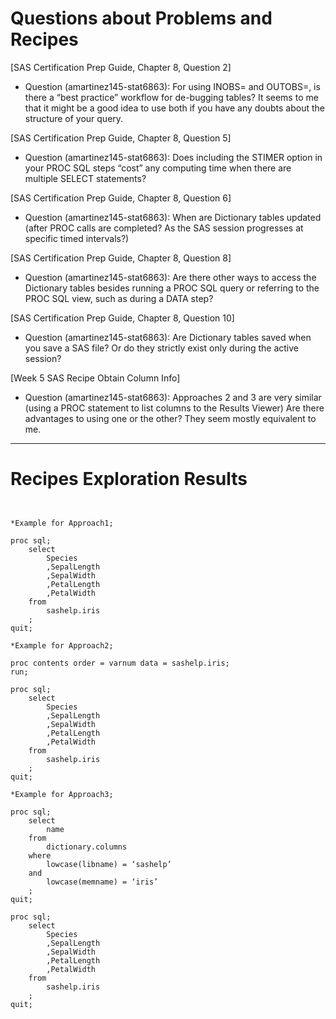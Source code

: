 
# Questions about Problems and Recipes



[SAS Certification Prep Guide, Chapter 8, Question 2]
* Question (amartinez145-stat6863): For using INOBS= and OUTOBS=, is there a “best practice” workflow for de-bugging tables? It seems to me that it might be a good idea to use both if you have any doubts about the structure of your query.

[SAS Certification Prep Guide, Chapter 8, Question 5]
* Question (amartinez145-stat6863): Does including the STIMER option in your PROC SQL steps “cost” any computing time when there are multiple SELECT statements?

[SAS Certification Prep Guide, Chapter 8, Question 6]
* Question (amartinez145-stat6863): When are Dictionary tables updated (after PROC calls are completed? As the SAS session progresses at specific timed intervals?)

[SAS Certification Prep Guide, Chapter 8, Question 8]
* Question (amartinez145-stat6863): Are there other ways to access the Dictionary tables besides running a PROC SQL query or referring to the PROC SQL view, such as during a DATA step?

[SAS Certification Prep Guide, Chapter 8, Question 10]
* Question (amartinez145-stat6863): Are Dictionary tables saved when you save a SAS file? Or do they strictly exist only during the active session?

[Week 5 SAS Recipe Obtain Column Info]
* Question (amartinez145-stat6863): Approaches 2 and 3 are very similar (using a PROC statement to list columns to the Results Viewer) Are there advantages to using one or the other? They seem mostly equivalent to me.




***



# Recipes Exploration Results



```


*Example for Approach1;

proc sql;
    select
        Species
        ,SepalLength
        ,SepalWidth
        ,PetalLength
        ,PetalWidth
    from
        sashelp.iris
    ;
quit;

*Example for Approach2;

proc contents order = varnum data = sashelp.iris;
run;

proc sql;
    select
        Species
        ,SepalLength
        ,SepalWidth
        ,PetalLength
        ,PetalWidth
    from
        sashelp.iris
    ;
quit;

*Example for Approach3;

proc sql;
    select
        name
    from
        dictionary.columns
    where
        lowcase(libname) = ‘sashelp’
    and
        lowcase(memname) = ‘iris’
    ;
quit;

proc sql;
    select
        Species
        ,SepalLength
        ,SepalWidth
        ,PetalLength
        ,PetalWidth
    from
        sashelp.iris
    ;
quit;




```
